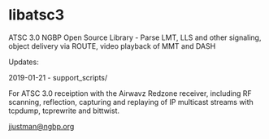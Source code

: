 # libatsc3
ATSC 3.0 NGBP Open Source Library - Parse LMT, LLS and other signaling, object delivery via ROUTE, video playback of MMT and DASH 

Updates:

2019-01-21 - support_scripts/  

For ATSC 3.0 receiption with the Airwavz Redzone receiver, including RF scanning, reflection, capturing and replaying of IP multicast streams with tcpdump, tcprewrite and bittwist.  


jjustman@ngbp.org
###